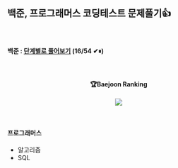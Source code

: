 ## 백준, 프로그래머스 코딩테스트 문제풀기👍
<br>

#### 백준 : [단계별로 풀어보기](https://www.acmicpc.net/step) (16/54 ✔⏸)

<br>

<div align=center>

  <h4> 🏆Baejoon Ranking </h4>
  
[![](http://mazassumnida.wtf/api/v2/generate_badge?boj=pinotnoir056)](https://solved.ac)

</div>


<br>

#### 프로그래머스 
  - 알고리즘
  - SQL
